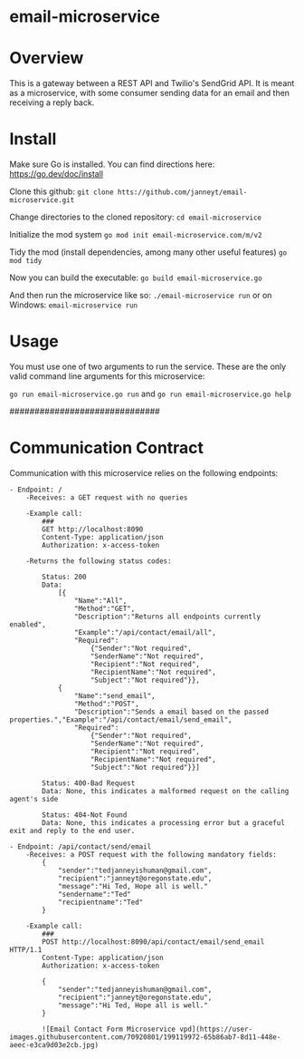 # email-microservice

# Overview
This is a gateway between a REST API and Twilio's SendGrid API. It is meant as a microservice, with some consumer sending data for an email and then receiving a reply back.

# Install
Make sure Go is installed. You can find directions here: https://go.dev/doc/install

Clone this github: 
`git clone htts://github.com/janneyt/email-microservice.git`

Change directories to the cloned repository:
`cd email-microservice`

Initialize the mod system
`go mod init email-microservice.com/m/v2`

Tidy the mod (install dependencies, among many other useful features)
`go mod tidy`

Now you can build the executable:
`go build email-microservice.go`

And then run the microservice like so:
`./email-microservice run`
or on Windows:
`email-microservice run`

# Usage

You must use one of two arguments to run the service. These are the only valid command line arguments for this microservice:

`go run email-microservice.go run` and `go run email-microservice.go help`

##############################
# Communication Contract

Communication with this microservice relies on the following endpoints:

    - Endpoint: /
        -Receives: a GET request with no queries

        -Example call:
            ###
            GET http://localhost:8090 
            Content-Type: application/json 
            Authorization: x-access-token

        -Returns the following status codes:

            Status: 200
            Data: 
                [{
                    "Name":"All",
                    "Method":"GET",
                    "Description":"Returns all endpoints currently enabled",
                    "Example":"/api/contact/email/all",
                    "Required":
                        {"Sender":"Not required",
                        "SenderName":"Not required",
                        "Recipient":"Not required",
                        "RecipientName":"Not required",
                        "Subject":"Not required"}},
                {
                    "Name":"send_email",
                    "Method":"POST",
                    "Description":"Sends a email based on the passed properties.","Example":"/api/contact/email/send_email",
                    "Required":
                        {"Sender":"Not required",
                        "SenderName":"Not required",
                        "Recipient":"Not required",
                        "RecipientName":"Not required",
                        "Subject":"Not required"}}]

            Status: 400-Bad Request
            Data: None, this indicates a malformed request on the calling agent's side

            Status: 404-Not Found
            Data: None, this indicates a processing error but a graceful exit and reply to the end user.

    - Endpoint: /api/contact/send/email
        -Receives: a POST request with the following mandatory fields:
            {
                "sender":"tedjanneyishuman@gmail.com",
                "recipient":"janneyt@oregonstate.edu",
                "message":"Hi Ted, Hope all is well."
                "sendername":"Ted"
                "recipientname":"Ted"
            }
        
        -Example call:
            ###
            POST http://localhost:8090/api/contact/email/send_email HTTP/1.1
            Content-Type: application/json
            Authorization: x-access-token

            {
                "sender":"tedjanneyishuman@gmail.com",
                "recipient":"janneyt@oregonstate.edu",
                "message":"Hi Ted, Hope all is well."
            }
            
            ![Email Contact Form Microservice vpd](https://user-images.githubusercontent.com/70920801/199119972-65b86ab7-8d11-448e-aeec-e3ca9d03e2cb.jpg)
